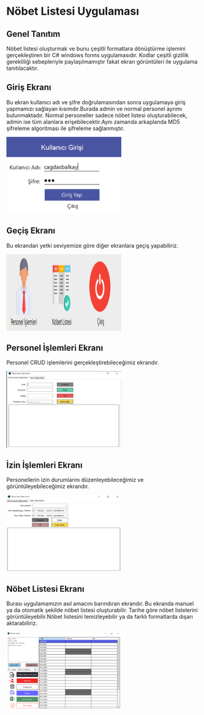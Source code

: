 # Nöbet Listesi Uygulaması

## Genel Tanıtım
Nöbet listesi oluşturmak ve bunu çeşitli formatlara dönüştürme işlemini gerçekleştiren bir C# windows forms uygulamasıdır. Kodlar çeşitli gizlilik gerekliliği sebepleriyle paylaşılmamıştır fakat ekran görüntüleri ile uygulama tanıtılacaktır.

## Giriş Ekranı
<p> Bu ekran kullanıcı adı ve şifre doğrulamasından sonra uygulamaya giriş yapmamızı sağlayan kısımdır.Burada admin ve normal personel ayrımı bulunmaktadır. Normal personeller sadece nöbet listesi oluşturabilecek, admin ise tüm alanlara erişebilecektir.Aynı zamanda arkaplanda MD5 şifreleme algoritması ile şifreleme sağlanmıştır. </p>
<img src = "images/giris.PNG" width = "300" height = "200">

## Geçiş Ekranı
<p> Bu ekrandan yetki seviyemize göre diğer ekranlara geçiş yapabiliriz. </p>
<img src = "images/gecis.PNG" width = "300" height = "200">

## Personel İşlemleri Ekranı
<p> Personel CRUD işlemlerini gerçekleştirebileceğimiz ekrandır. </p>
<img src = "images/personel.PNG" width = "300" height = "200">

## İzin İşlemleri Ekranı
<p> Personellerin izin durumlarını düzenleyebileceğimiz ve görüntüleyebileceğimiz ekrandır. </p>
<img src = "images/izin.PNG" width = "300" height = "200">

## Nöbet Listesi Ekranı
<p> Burası uygulamamızın asıl amacını barındıran ekrandır. Bu ekranda manuel ya da otomatik şekilde nöbet listesi oluşturabilir. Tarihe göre nöbet listelerini görüntüleyebilir.Nöbet listesini temizleyebilir ya da farklı formatlarda dışarı aktarabiliriz. </p>
<img src = "images/nobetlistesi.PNG" width = "300" height = "200">
